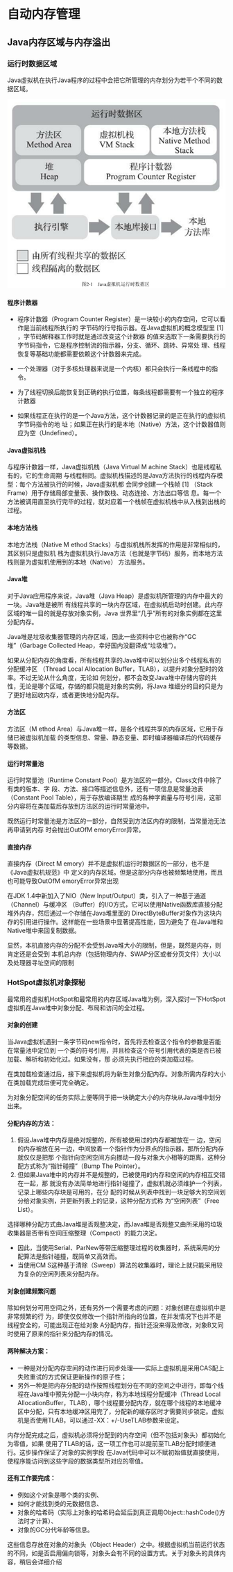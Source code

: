 # 自动内存管理

## Java内存区域与内存溢出

### 运行时数据区域

Java虚拟机在执行Java程序的过程中会把它所管理的内存划分为若干个不同的数据区域。

<img src="1.%E8%87%AA%E5%8A%A8%E5%86%85%E5%AD%98%E7%AE%A1%E7%90%86.assets/image-20210811190102424.png" alt="image-20210811190102424" style="zoom:80%;" />

#### 程序计数器

- 程序计数器（Program Counter Register）是一块较小的内存空间，它可以看作是当前线程所执行的
  字节码的行号指示器。在Java虚拟机的概念模型里 [1] ，字节码解释器工作时就是通过改变这个计数器
  的值来选取下一条需要执行的字节码指令，它是程序控制流的指示器，分支、循环、跳转、异常处
  理、线程恢复等基础功能都需要依赖这个计数器来完成。

- 一个处理器（对于多核处理器来说是一个内核）都只会执行一条线程中的指令。

- 为了线程切换后能恢复到正确的执行位置，每条线程都需要有一个独立的程序计数器
- 如果线程正在执行的是一个Java方法，这个计数器记录的是正在执行的虚拟机字节码指令的地
  址；如果正在执行的是本地（Native）方法，这个计数器值则应为空（Undefined）。

#### Java虚拟机栈

与程序计数器一样，Java虚拟机栈（Java Virtual M achine Stack）也是线程私有的，它的生命周期
与线程相同。虚拟机栈描述的是Java方法执行的线程内存模型：每个方法被执行的时候，Java虚拟机都
会同步创建一个栈帧 [1] （Stack Frame）用于存储局部变量表、操作数栈、动态连接、方法出口等信
息。每一个方法被调用直至执行完毕的过程，就对应着一个栈帧在虚拟机栈中从入栈到出栈的过程。

#### 本地方法栈

本地方法栈（Native M ethod Stacks）与虚拟机栈所发挥的作用是非常相似的，其区别只是虚拟机
栈为虚拟机执行Java方法（也就是字节码）服务，而本地方法栈则是为虚拟机使用到的本地（Native）
方法服务。

#### Java堆

对于Java应用程序来说，Java堆（Java Heap）是虚拟机所管理的内存中最大的一块。Java堆是被所
有线程共享的一块内存区域，在虚拟机启动时创建。此内存区域的唯一目的就是存放对象实例，Java
世界里“几乎”所有的对象实例都在这里分配内存。

Java堆是垃圾收集器管理的内存区域，因此一些资料中它也被称作“GC堆”（Garbage Collected
Heap，幸好国内没翻译成“垃圾堆”）。

如果从分配内存的角度看，所有线程共享的Java堆中可以划分出多个线程私有的分配缓冲区
（Thread Local Allocation Buffer，TLAB），以提升对象分配时的效率。不过无论从什么角度，无论如
何划分，都不会改变Java堆中存储内容的共性，无论是哪个区域，存储的都只能是对象的实例，将Java
堆细分的目的只是为了更好地回收内存，或者更快地分配内存。

#### 方法区

方法区（M ethod Area）与Java堆一样，是各个线程共享的内存区域，它用于存储已被虚拟机加载
的类型信息、常量、静态变量、即时编译器编译后的代码缓存等数据。

#### 运行时常量池

运行时常量池（Runtime Constant Pool）是方法区的一部分。Class文件中除了有类的版本、字
段、方法、接口等描述信息外，还有一项信息是常量池表（Constant Pool Table），用于存放编译期生
成的各种字面量与符号引用，这部分内容将在类加载后存放到方法区的运行时常量池中。

既然运行时常量池是方法区的一部分，自然受到方法区内存的限制，当常量池无法再申请到内存
时会抛出OutOfM emoryError异常。

#### 直接内存

直接内存（Direct M emory）并不是虚拟机运行时数据区的一部分，也不是《Java虚拟机规范》中
定义的内存区域。但是这部分内存也被频繁地使用，而且也可能导致OutOfM emoryError异常出现

在JDK 1.4中新加入了NIO（New Input/Output）类，引入了一种基于通道（Channel）与缓冲区
（Buffer）的I/O方式，它可以使用Native函数库直接分配堆外内存，然后通过一个存储在Java堆里面的
DirectByteBuffer对象作为这块内存的引用进行操作。这样能在一些场景中显著提高性能，因为避免了
在Java堆和Native堆中来回复制数据。

显然，本机直接内存的分配不会受到Java堆大小的限制，但是，既然是内存，则肯定还是会受到
本机总内存（包括物理内存、SWAP分区或者分页文件）大小以及处理器寻址空间的限制

### HotSpot虚拟机对象探秘

最常用的虚拟机HotSpot和最常用的内存区域Java堆为例，深入探讨一下HotSpot虚拟机在Java堆中对象分配、布局和访问的全过程。

#### 对象的创建

当Java虚拟机遇到一条字节码new指令时，首先将去检查这个指令的参数是否能在常量池中定位到
一个类的符号引用，并且检查这个符号引用代表的类是否已被加载、解析和初始化过。如果没有，那
必须先执行相应的类加载过程。

在类加载检查通过后，接下来虚拟机将为新生对象分配内存。对象所需内存的大小在类加载完成后便可完全确定。

为对象分配空间的任务实际上便等同于把一块确定大小的内存块从Java堆中划分出来。

#### 分配内存的方法：

1. 假设Java堆中内存是绝对规整的，所有被使用过的内存都被放在一
   边，空闲的内存被放在另一边，中间放着一个指针作为分界点的指示器，那所分配内存就仅仅是把那
   个指针向空闲空间方向挪动一段与对象大小相等的距离，这种分配方式称为“指针碰撞”（Bump The
   Pointer）。
2. 但如果Java堆中的内存并不是规整的，已被使用的内存和空闲的内存相互交错在一起，那
   就没有办法简单地进行指针碰撞了，虚拟机就必须维护一个列表，记录上哪些内存块是可用的，在分
   配的时候从列表中找到一块足够大的空间划分给对象实例，并更新列表上的记录，这种分配方式称
   为“空闲列表”（Free List）。

选择哪种分配方式由Java堆是否规整决定，而Java堆是否规整又由所采用的垃圾收集器是否带有空间压缩整理（Compact）的能力决定。

- 因此，当使用Serial、ParNew等带压缩整理过程的收集器时，系统采用的分配算法是指针碰撞，既简单又高效而。
- 当使用CM S这种基于清除（Sweep）算法的收集器时，理论上就只能采用较为复杂的空闲列表来分配内存。

#### 对象创建频繁问题

除如何划分可用空间之外，还有另外一个需要考虑的问题：对象创建在虚拟机中是非常频繁的行
为，即使仅仅修改一个指针所指向的位置，在并发情况下也并不是线程安全的，可能出现正在给对象
A分配内存，指针还没来得及修改，对象B又同时使用了原来的指针来分配内存的情况。

#### 两种解决方案：

- 一种是对分配内存空间的动作进行同步处理——实际上虚拟机是采用CAS配上失败重试的方式保证更新操作的原子性；
- 另外一种是把内存分配的动作按照线程划分在不同的空间之中进行，即每个线程在Java堆中预先分配一小块内存，称为本地线程分配缓冲（Thread Local AllocationBuffer，TLAB），哪个线程要分配内存，就在哪个线程的本地缓冲区中分配，只有本地缓冲区用完了，分配新的缓存区时才需要同步锁定。虚拟机是否使用TLAB，可以通过-XX：+/-UseTLAB参数来设定。

内存分配完成之后，虚拟机必须将分配到的内存空间（但不包括对象头）都初始化为零值，如果
使用了TLAB的话，这一项工作也可以提前至TLAB分配时顺便进行。这步操作保证了对象的实例字段
在Java代码中可以不赋初始值就直接使用，使程序能访问到这些字段的数据类型所对应的零值。

#### 还有工作要完成：

- 例如这个对象是哪个类的实例、
- 如何才能找到类的元数据信息、
- 对象的哈希码（实际上对象的哈希码会延后到真正调用Object::hashCode()方法时才计算）、
- 对象的GC分代年龄等信息。

这些信息存放在对象的对象头（Object Header）之中。根据虚拟机当前运行状态的不同，如是否启用偏向锁等，对象头会有不同的设置方式。关于对象头的具体内容，稍后会详细介绍

